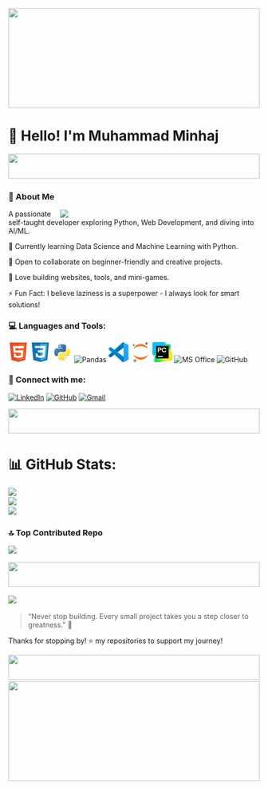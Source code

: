 <img align="top" width="100%" src="https://raw.githubusercontent.com/gist/codesandtags/998ecaff2f1b1a0f1d97d6d8a93867b9/raw/0d405110fc8f9a4acfd31937a820076dea8fe46f/welcome.gif" height="200px">

# 👋 Hello! I'm Muhammad Minhaj

<div align="center">
  <img src="https://i.gifer.com/origin/8c/8cd3f1898255c045143e1da97fbabf10_w200.gif" width="100%" height="50px"/>
</div>

### 🎯 About Me
<img align="right" src="https://cdn.prod.website-files.com/624ac40503a527cf47af4192/65a8e037a9cf99aabbe9e385_ai-gif-generator-7.gif" width="400px" />

A passionate self-taught developer exploring Python, Web Development, and diving into AI/ML.

🌱 Currently learning Data Science and Machine Learning with Python.

👯 Open to collaborate on beginner-friendly and creative projects.

💬 Love building websites, tools, and mini-games.

⚡ Fun Fact: I believe laziness is a superpower - I always look for smart solutions!

### 💻 Languages and Tools:
<p align="left">
  <img src="https://raw.githubusercontent.com/devicons/devicon/master/icons/html5/html5-original.svg" alt="HTML" width="40" height="40"/>
  <img src="https://raw.githubusercontent.com/devicons/devicon/master/icons/css3/css3-original.svg" alt="CSS" width="40" height="40"/>
  <img src="https://raw.githubusercontent.com/devicons/devicon/master/icons/python/python-original.svg" alt="Python" width="40" height="40"/>
  <img src="https://pandas.pydata.org/static/img/pandas_mark.svg" alt="Pandas" width="40" height="40"/>
  <img src="https://raw.githubusercontent.com/devicons/devicon/master/icons/vscode/vscode-original.svg" alt="VSCode" width="40" height="40"/>
  <img src="https://raw.githubusercontent.com/devicons/devicon/master/icons/jupyter/jupyter-original.svg" alt="Jupyter" width="40" height="40"/>
  <img src="https://raw.githubusercontent.com/devicons/devicon/master/icons/pycharm/pycharm-original.svg" alt="PyCharm" width="40" height="40"/>
  <img src="https://img.icons8.com/color/48/000000/microsoft-office-2019.png" alt="MS Office" width="40" height="40"/>
  <img src="https://img.icons8.com/ios-filled/50/ffffff/github.png" alt="GitHub" width="40" height="40"/>
</p>

### 🔗 Connect with me:
<p align="left">
  <a href="https://www.linkedin.com/in/Muhammad Minhaj" target="_blank"><img src="https://img.icons8.com/color/48/linkedin.png" alt="LinkedIn" width="40" height="40"/></a>
  <a href="https://github.com/MuhammadMinhaj22" target="_blank"><img src="https://img.icons8.com/ios-filled/50/ffffff/github.png" alt="GitHub" width="40" height="40"/></a>
  <a href="mailto:your.minhajmuhammad265@gmail.com"><img src="https://img.icons8.com/color/48/gmail-new.png" alt="Gmail" width="40" height="40"/></a>
</p>

<div align="center">
  <img src="https://i.gifer.com/origin/8c/8cd3f1898255c045143e1da97fbabf10_w200.gif" width="100%" height="50px"/>
</div>

# 📊 GitHub Stats:
![](https://github-readme-stats.vercel.app/api?username=MuhammadMinhaj22&theme=shadow_green&hide_border=false&include_all_commits=false&count_private=false)<br/>
![](https://nirzak-streak-stats.vercel.app/?user=MuhammadMinhaj22&theme=shadow_green&hide_border=false)<br/>
![](https://github-readme-stats.vercel.app/api/top-langs/?username=MuhammadMinhaj22&theme=shadow_green&hide_border=false&include_all_commits=false&count_private=false&layout=compact)

### 🔝 Top Contributed Repo
![](https://github-contributor-stats.vercel.app/api?username=MuhammadMinhaj22&limit=5&theme=shadow_green&combine_all_yearly_contributions=true)

<div align="center">
  <img src="https://i.gifer.com/origin/8c/8cd3f1898255c045143e1da97fbabf10_w200.gif" width="100%" height="50px"/>
</div>

[![](https://visitcount.itsvg.in/api?id=MuhammadMinhaj22&icon=0&color=0)](https://visitcount.itsvg.in)

> “Never stop building. Every small project takes you a step closer to greatness.” 🚀

Thanks for stopping by! ⭐️ my repositories to support my journey!

<div align="center">
  <img src="https://i.gifer.com/origin/8c/8cd3f1898255c045143e1da97fbabf10_w200.gif" width="100%" height="50px"/>
</div>

<img src="https://cdn.svgator.com/images/2024/01/svgator-bird-alligator-cta.gif" height="200px" width="100%"/>

